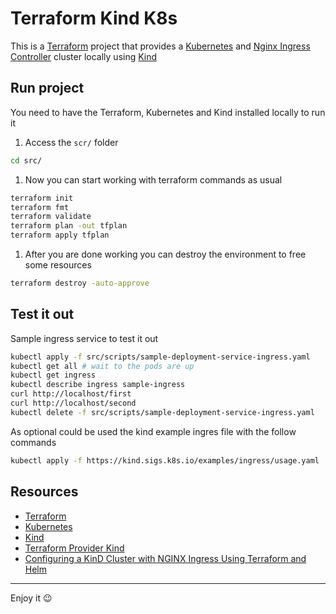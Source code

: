 # Terraform Kind K8s

This is a [Terraform](https://terraform.io) project that provides a [Kubernetes](https://kubernetes.io/) and [Nginx Ingress Controller](https://kubernetes.github.io/ingress-nginx/) cluster locally using [Kind](https://kind.sigs.k8s.io/)

## Run project

You need to have the Terraform, Kubernetes and Kind installed locally to run it

1. Access the `scr/` folder

```bash
cd src/
```

1. Now you can start working with terraform commands as usual

```bash
terraform init
terraform fmt
terraform validate
terraform plan -out tfplan
terraform apply tfplan
```

1. After you are done working you can destroy the environment to free some resources

```bash
terraform destroy -auto-approve
```

## Test it out

Sample ingress service to test it out

```bash
kubectl apply -f src/scripts/sample-deployment-service-ingress.yaml
kubectl get all # wait to the pods are up
kubectl get ingress
kubectl describe ingress sample-ingress
curl http://localhost/first
curl http://localhost/second
kubectl delete -f src/scripts/sample-deployment-service-ingress.yaml
```

As optional could be used the kind example ingres file with the follow commands

```bash
kubectl apply -f https://kind.sigs.k8s.io/examples/ingress/usage.yaml
```

## Resources

- [Terraform](https://terraform.io)
- [Kubernetes](https://kubernetes.io)
- [Kind](https://kind.sigs.k8s.io/)
- [Terraform Provider Kind](https://github.com/kyma-incubator/terraform-provider-kind)
- [Configuring a KinD Cluster with NGINX Ingress Using Terraform and Helm](https://nickjanetakis.com/blog/configuring-a-kind-cluster-with-nginx-ingress-using-terraform-and-helm)

---

Enjoy it :wink:
